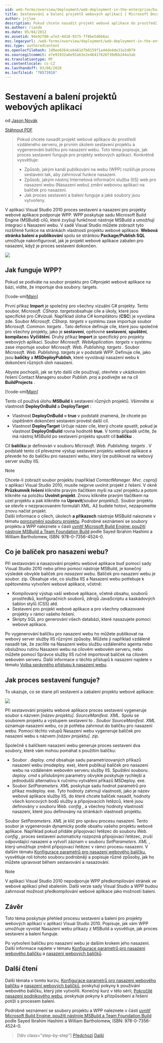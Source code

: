 ```yaml
---
uid: web-forms/overview/deployment/web-deployment-in-the-enterprise/building-and-packaging-web-application-projects
title: Sestavování a balení projektů webových aplikací | Microsoft Docs
author: jrjlee
description: Pokud chcete nasadit projekt webové aplikace do prostředí vzdáleného serveru, prvním úkolem je sestavit projekt a vygenerovat sadu Web Deployment Pack...
ms.author: riande
ms.date: 05/04/2012
ms.assetid: 94e92f80-a7e3-4d18-9375-ff8be5d666ac
msc.legacyurl: /web-forms/overview/deployment/web-deployment-in-the-enterprise/building-and-packaging-web-application-projects
msc.type: authoredcontent
ms.openlocfilehash: 1d0ee0264ce6461d7b0159f1a44de4de31e2d079
ms.sourcegitcommit: e7e91932a6e91a63e2e46417626f39d6b244a3ab
ms.translationtype: MT
ms.contentlocale: cs-CZ
ms.lasthandoff: 03/06/2020
ms.locfileid: "78573918"
---
```

# <a name="building-and-packaging-web-application-projects"></a>Sestavení a balení projektů webových aplikací

od [Jason Novák](https://github.com/jrjlee)

[Stáhnout PDF](https://msdnshared.blob.core.windows.net/media/MSDNBlogsFS/prod.evol.blogs.msdn.com/CommunityServer.Blogs.Components.WeblogFiles/00/00/00/63/56/8130.DeployingWebAppsInEnterpriseScenarios.pdf)

> Pokud chcete nasadit projekt webové aplikace do prostředí vzdáleného serveru, je prvním úkolem sestavení projektu a vygenerování balíčku pro nasazení webu. Toto téma popisuje, jak proces sestavení funguje pro projekty webových aplikací. Konkrétně vysvětluje:
> 
> - Způsob, jakým kanál publikování na webu (WPP) rozšiřuje proces sestavení tak, aby zahrnoval funkce nasazení.
> - Způsob, jakým nástroj Internetová informační služba (IIS) web pro nasazení webu (Nasazení webu) změní webovou aplikaci na balíček pro nasazení.
> - Jak proces sestavení a balení funguje a jaké soubory jsou vytvořeny.

V aplikaci Visual Studio 2010 proces sestavení a nasazení pro projekty webové aplikace podporuje WPP. WPP poskytuje sadu Microsoft Build Engine (MSBuild) cílů, které zvyšují funkčnost nástroje MSBuild a umožňují integraci s Nasazení webu. V sadě Visual Studio můžete zobrazit tyto rozšířené funkce na stránkách vlastností projektu webové aplikace. **Webová stránka balení a publikování** spolu se stránkou **Package/Publish SQL** umožňuje nakonfigurovat, jak je projekt webové aplikace zabalen pro nasazení, když je proces sestavení dokončen.

![](building-and-packaging-web-application-projects/_static/image1.png)

## <a name="how-does-the-wpp-work"></a>Jak funguje WPP?

Pokud se podíváte na soubor projektu pro C#projekt webové aplikace na bázi, vidíte, že importuje dva soubory. targets.

[!code-xml[Main](building-and-packaging-web-application-projects/samples/sample1.xml)]

První příkaz **Import** je společný pro všechny vizuální C# projekty. Tento soubor, *Microsoft. CSharp. targets*obsahuje cíle a úkoly, které jsou specifické pro C#vizuál. Například úloha C# kompilátoru (**CSC**) je vyvolána zde. Soubor *Microsoft. CSharp. targets* v systému zase importuje soubor *Microsoft. Common. targets* . Tato definice definuje cíle, které jsou společné pro všechny projekty, jako je **sestavení**, opětovné **sestavení**, **spuštění**, **kompilace**a **Vyčištění**. Druhý příkaz **Import** je specifický pro projekty webových aplikací. Soubor *Microsoft. WebApplication. targets* v systému zase importuje soubor *Microsoft. Web. Publishing. targets* . Soubor *Microsoft. Web. Publishing. targets* *je* v podstatě WPP. Definuje cíle, jako jsou **balíčky** a **MSDeployPublish**, které vyvolávají nasazení webu k dokončení různých úloh nasazení.

Abyste pochopili, jak se tyto další cíle používají, otevřete v ukázkovém řešení Contact Manageru soubor *Publish. proj* a podívejte se na cíl **BuildProjects** .

[!code-xml[Main](building-and-packaging-web-application-projects/samples/sample2.xml)]

Tento cíl používá úlohu **MSBuild** k sestavení různých projektů. Všimněte si vlastností **DeployOnBuild** a **DeployTarget** :

- Vlastnost **DeployOnBuild = true** v podstatě znamená, že chcete po úspěšném dokončení sestavení provést další cíl.
- Vlastnost **DeployTarget** Určuje název cíle, který chcete spustit, pokud je vlastnost **DeployOnBuild** rovna hodnotě **true**. V tomto případě určíte, že má nástroj MSBuild po sestavení projektu spustit cíl **balíčku** .

Cíl **balíčku** je definován v souboru *Microsoft. Web. Publishing. targets* . V podstatě tento cíl převezme výstup sestavení projektu webové aplikace a převede ho do balíčku pro nasazení webu, který lze publikovat na webový server služby IIS.

> [!NOTE]
> Chcete-li zobrazit soubor projektu (například <em>ContactManager. Mvc. csproj</em>) v aplikaci Visual Studio 2010, musíte nejprve uvolnit projekt z řešení. V okně <strong>Průzkumník řešení</strong> klikněte pravým tlačítkem myši na uzel projektu a potom klikněte na položku <strong>Uvolnit projekt</strong>. Znovu klikněte pravým tlačítkem na uzel projektu a pak klikněte na <strong>Upravit</strong><em>[soubor projektu]</em>). Soubor projektu se otevře v nezpracovaném formuláři XML. Až budete hotovi, nezapomeňte znovu načíst projekt.  
> Další informace o cílech, úkolech <strong>a příkazech</strong> nástroje MSBuild naleznete v tématu [porozumění souboru projektu](understanding-the-project-file.md). Podrobné seznámení se soubory projektu a WPP naleznete v části [uvnitř Microsoft Build Engine: použití nástroje MSBuild a Team Foundation Build](http://amzn.com/0735645248) podle Sayed Ibrahim Hashimi a William Bartholomew, ISBN: 978-0-7356-4524-0.

## <a name="what-is-a-web-deployment-package"></a>Co je balíček pro nasazení webu?

Při sestavování a nasazování projektu webové aplikace buď pomocí sady Visual Studio 2010 nebo přímo pomocí nástroje MSBuild, je konečný výsledek obvykle balíček pro *nasazení webu*. Balíček pro nasazení webu je soubor. zip. Obsahuje vše, co služba IIS a Nasazení webu potřebuje k opětovnému vytvoření webové aplikace, včetně:

- Kompilovaný výstup vaší webové aplikace, včetně obsahu, souborů prostředků, konfiguračních souborů, zdrojů JavaScriptu a kaskádových šablon stylů (CSS) atd.
- Sestavení pro projekt webové aplikace a pro všechny odkazované projekty v rámci vašeho řešení.
- Skripty SQL pro generování všech databází, které nasazujete pomocí webové aplikace.

Po vygenerování balíčku pro nasazení webu ho můžete publikovat na webový server služby IIS různými způsoby. Můžete ji například vzdáleně nasadit tak, že zacílíte na Nasazení webu službu vzdáleného agenta nebo obslužnou rutinu Nasazení webu na cílovém webovém serveru, nebo můžete pomocí Správce služby IIS ručně importovat balíček na cílovém webovém serveru. Další informace o těchto přístupů k nasazení najdete v tématu [Volba správného přístupu k nasazení webu](../configuring-server-environments-for-web-deployment/choosing-the-right-approach-to-web-deployment.md).

## <a name="how-does-the-build-process-work"></a>Jak proces sestavení funguje?

To ukazuje, co se stane při sestavení a zabalení projektu webové aplikace:

![](building-and-packaging-web-application-projects/_static/image2.png)

Při sestavování projektu webové aplikace proces sestavení vygeneruje soubor s názvem *[název projektu]. SourceManifest. XML*. Spolu se souborem projektu a výstupem sestavení to *. Soubor SourceManifest. XML* oznamuje nasazení webu, co je potřeba zahrnout do balíčku pro nasazení webu. Pomocí těchto vstupů Nasazení webu vygeneruje balíček pro nasazení webu s názvem *[název projektu]. zip*.

Společně s balíčkem nasazení webu generuje proces sestavení dva soubory, které vám mohou pomáhat s použitím balíčku:

- Soubor *. deploy. cmd* obsahuje sadu parametrizovaných příkazů nasazení webu (msdeploy. exe), které publikují balíček pro nasazení webu na vzdáleném webovém serveru služby IIS. Spuštění souboru *. deploy. cmd* s příslušnými parametry obvykle poskytuje rychlejší a jednodušší alternativu k ručnímu vytváření příkazů MSDeploy. exe.
- Soubor *SetParameters. XML* poskytuje sadu hodnot parametrů pro příkaz msdeploy. exe. Tyto hodnoty zahrnují vlastnosti, jako je název webové aplikace služby IIS, do které chcete balíček nasadit, hodnoty všech koncových bodů služby a připojovacích řetězců, které jsou definovány v souboru *Web. config* , a všechny hodnoty vlastností nasazení, které jsou definovány na stránkách vlastností projektu.

Soubor *SetParameters. XML* je klíč pro správu procesu nasazení. Tento soubor je vygenerován dynamicky podle obsahu vašeho projektu webové aplikace. Například pokud přidáte připojovací řetězec do souboru *Web. config* , proces sestavení automaticky rozpozná připojovací řetězec, zruší odpovídající nasazení a vytvoří záznam v souboru *SetParameters. XML* , který umožňuje změnit připojovací řetězec v rámci procesu nasazení. V dalším tématu [Konfigurace parametrů pro nasazení webového balíčku](configuring-parameters-for-web-package-deployment.md), vysvětluje roli tohoto souboru podrobněji a popisuje různé způsoby, jak ho můžete upravovat během sestavování a nasazování.

> [!NOTE]
> V aplikaci Visual Studio 2010 nepodporuje WPP předkompilování stránek ve webové aplikaci před sbalením. Další verze sady Visual Studio a WPP budou zahrnovat možnost předkompilování webové aplikace jako možnosti balení.

## <a name="conclusion"></a>Závěr

Toto téma poskytuje přehled procesu sestavení a balení pro projekty webových aplikací v aplikaci Visual Studio 2010. Popisuje, jak vám WPP umožňuje vyvolat Nasazení webu příkazy z MSBuild a vysvětluje, jak proces sestavení a balení funguje.

Po vytvoření balíčku pro nasazení webu je dalším krokem jeho nasazení. Další informace najdete v tématu [Konfigurace parametrů pro nasazení webového balíčku](configuring-parameters-for-web-package-deployment.md) a [nasazení webových balíčků](deploying-web-packages.md).

## <a name="further-reading"></a>Další čtení

Další témata v tomto kurzu, [Konfigurace parametrů pro nasazení webového balíčku](configuring-parameters-for-web-package-deployment.md) a [nasazení webových balíčků](deploying-web-packages.md), poskytují pokyny k používání webového balíčku, který jste vytvořili. Konečný kurz v této sérii, [Pokročilé nasazení podnikového webu](../advanced-enterprise-web-deployment/advanced-enterprise-web-deployment.md), poskytuje pokyny k přizpůsobení a řešení potíží s procesem balení.

Podrobné seznámení se soubory projektu a WPP naleznete v části [uvnitř Microsoft Build Engine: použití nástroje MSBuild a Team Foundation Build](http://amzn.com/0735645248) podle Sayed Ibrahim Hashimi a William Bartholomew, ISBN: 978-0-7356-4524-0.

> [!div class="step-by-step"]
> [Předchozí](understanding-the-build-process.md)
> [Další](configuring-parameters-for-web-package-deployment.md)
